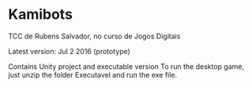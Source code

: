 # Kamibots
TCC de Rubens Salvador, no curso de Jogos Digitais

Latest version: Jul 2 2016 (prototype)

Contains Unity project and executable version
To run the desktop game, just unzip the folder Executavel and run the exe file.
